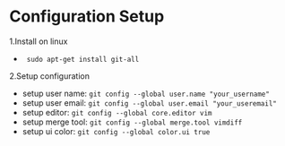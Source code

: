 Configuration Setup
============

1.Install on linux
*   ` sudo apt-get install git-all`

2.Setup configuration
*   setup user name: `git config --global user.name "your_username"`
*   setup user email: `git config --global user.email "your_useremail"`
*   setup editor: `git config --global core.editor vim`
*   setup merge tool: `git config --global merge.tool vimdiff`
*   setup ui color: `git config --global color.ui true`
